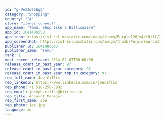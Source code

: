 ```yaml
---
id: "g-VeZ3o256g5"
category: "Shopping"
country: "CA"
store: "itunes_connect"
app_name: "Temu: Shop Like a Billionaire"
app_id: 1641486558
app_icon: https://is1-ssl.mzstatic.com/image/thumb/Purple126/v4/f8/1f/2f/f81f2f87-b6de-e7cd-7d1f-1e2b6c9baa1a/AppIcon-1x_U007emarketing-0-7-0-0-P3-85-220.png/1024x1024bb.png
app_screenshot: https://is1-ssl.mzstatic.com/image/thumb/PurpleSource116/v4/3b/63/19/3b6319c5-d18d-6684-93fd-a19cb742641c/5c71b75c-8e3d-4ef4-8506-da1e700599d6_e3406a27-a9b4-402a-9afb-e223381dc5e1.jpg/1284x2778bb.png
publisher_id: 1641486560
publisher_name: "Temu"
rank: 1
most_recent_release: 2024-02-07T00:00:00
release_count_in_past_year: 97
release_count_in_past_year_category: 97
release_count_in_past_year_top_in_category: 97
rep_full_name: Joe Cillis
rep_linkedin: https://www.linkedin.com/in/joecillis
rep_phone: +1 518-258-1902
rep_email: joseph.cillis@bitrise.io
rep_title: Account Manager
rep_first_name: Joe
rep_photo: joe.jpg
language: en
---
```

